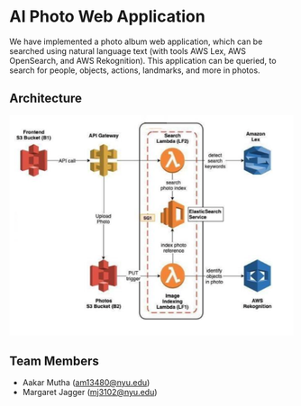 # AI Photo Web Application

We have implemented a photo album web application, which can be searched using natural language text (with tools AWS Lex, AWS OpenSearch, and AWS Rekognition). This application can be queried, to search for people, objects, actions, landmarks, and more in photos. 
## Architecture

![The photo album web application's architecture](/project-architecture.png)


## Team Members

- Aakar Mutha (am13480@nyu.edu)
- Margaret Jagger (mj3102@nyu.edu)